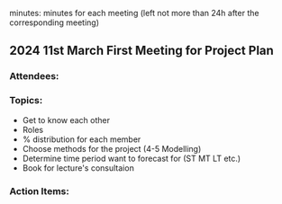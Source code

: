 minutes: minutes for each meeting (left not more than 24h after the corresponding meeting)
## 2024 11st March First Meeting for Project Plan
### Attendees:


### Topics:

* Get to know each other
* Roles
* % distribution for each member
* Choose methods for the project (4-5 Modelling)
* Determine time period want to forecast for (ST MT LT etc.)
* Book for lecture's consultaion


### Action Items:




